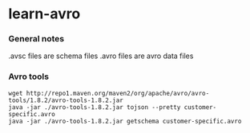 # learn-avro

### General notes
.avsc files are schema files
.avro files are avro data files

### Avro tools

    wget http://repo1.maven.org/maven2/org/apache/avro/avro-tools/1.8.2/avro-tools-1.8.2.jar
    java -jar ./avro-tools-1.8.2.jar tojson --pretty customer-specific.avro
    java -jar ./avro-tools-1.8.2.jar getschema customer-specific.avro
    
